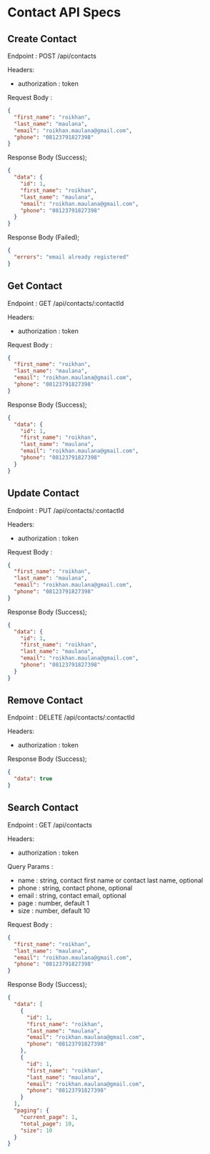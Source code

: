 # Contact API Specs

## Create Contact

Endpoint : POST /api/contacts

Headers:

- authorization : token

Request Body :

```json
{
  "first_name": "roikhan",
  "last_name": "maulana",
  "email": "roikhan.maulana@gmail.com",
  "phone": "08123791827398"
}
```

Response Body (Success);

```json
{
  "data": {
    "id": 1,
    "first_name": "roikhan",
    "last_name": "maulana",
    "email": "roikhan.maulana@gmail.com",
    "phone": "08123791827398"
  }
}
```

Response Body (Failed);

```json
{
  "errors": "email already registered"
}
```

## Get Contact

Endpoint : GET /api/contacts/:contactId

Headers:

- authorization : token

Request Body :

```json
{
  "first_name": "roikhan",
  "last_name": "maulana",
  "email": "roikhan.maulana@gmail.com",
  "phone": "08123791827398"
}
```

Response Body (Success);

```json
{
  "data": {
    "id": 1,
    "first_name": "roikhan",
    "last_name": "maulana",
    "email": "roikhan.maulana@gmail.com",
    "phone": "08123791827398"
  }
}
```

## Update Contact

Endpoint : PUT /api/contacts/:contactId

Headers:

- authorization : token

Request Body :

```json
{
  "first_name": "roikhan",
  "last_name": "maulana",
  "email": "roikhan.maulana@gmail.com",
  "phone": "08123791827398"
}
```

Response Body (Success);

```json
{
  "data": {
    "id": 1,
    "first_name": "roikhan",
    "last_name": "maulana",
    "email": "roikhan.maulana@gmail.com",
    "phone": "08123791827398"
  }
}
```

## Remove Contact

Endpoint : DELETE /api/contacts/:contactId

Headers:

- authorization : token

Response Body (Success);

```json
{
  "data": true
}
```

## Search Contact

Endpoint : GET /api/contacts

Headers:

- authorization : token

Query Params :

- name : string, contact first name or contact last name, optional
- phone : string, contact phone, optional
- email : string, contact email, optional
- page : number, default 1
- size : number, default 10

Request Body :

```json
{
  "first_name": "roikhan",
  "last_name": "maulana",
  "email": "roikhan.maulana@gmail.com",
  "phone": "08123791827398"
}
```

Response Body (Success);

```json
{
  "data": [
    {
      "id": 1,
      "first_name": "roikhan",
      "last_name": "maulana",
      "email": "roikhan.maulana@gmail.com",
      "phone": "08123791827398"
    },
    {
      "id": 1,
      "first_name": "roikhan",
      "last_name": "maulana",
      "email": "roikhan.maulana@gmail.com",
      "phone": "08123791827398"
    }
  ],
  "paging": {
    "current_page": 1,
    "total_page": 10,
    "size": 10
  }
}
```
